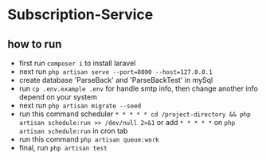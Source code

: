 # Subscription-Service

how to run
-

- first run `composer i` to install laravel
- next run `php artisan serve --port=8000 --host=127.0.0.1`
- create database 'ParseBack' and 'ParseBackTest' in mySql
- run `cp .env.example .env` for handle smtp info, then change another info depend on your system
- next run `php artisan migrate --seed`
- run this command scheduler `* * * * * cd /project-directory && php artisan schedule:run >> /dev/null 2>&1` or
  add `* * * * *` on `php artisan schedule:run` in cron tab
- run this command `php artisan queue:work`
- final, run `php artisan test`

